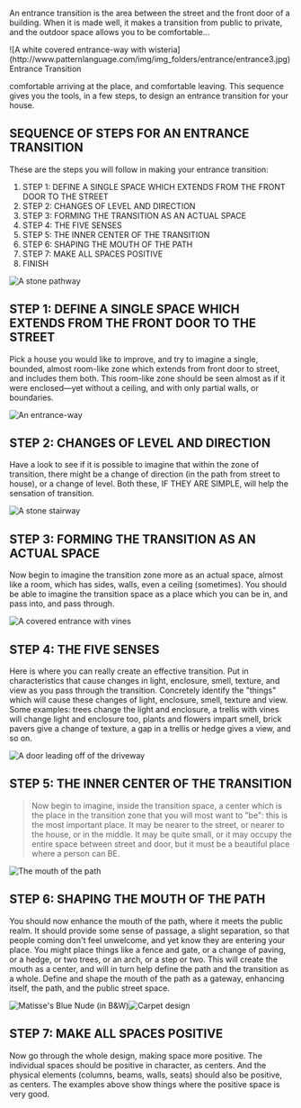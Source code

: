 An entrance transition is the area between the street and the front door of a building. When it is made well, it makes a transition from public to private, and the outdoor space allows you to be comfortable…

<div id="image1">![A white covered entrance-way with wisteria](http://www.patternlanguage.com/img/img_folders/entrance/entrance3.jpg)Entrance Transition</div>

comfortable arriving at the place, and comfortable leaving. This sequence gives you the tools, in a few steps, to design an entrance transition for your house.

## SEQUENCE OF STEPS FOR AN ENTRANCE TRANSITION

These are the steps you will follow in making your entrance transition:

1.  STEP 1: DEFINE A SINGLE SPACE WHICH EXTENDS FROM THE FRONT DOOR TO THE STREET
2.  STEP 2: CHANGES OF LEVEL AND DIRECTION
3.  STEP 3: FORMING THE TRANSITION AS AN ACTUAL SPACE
4.  STEP 4: THE FIVE SENSES
5.  STEP 5: THE INNER CENTER OF THE TRANSITION
6.  STEP 6: SHAPING THE MOUTH OF THE PATH
7.  STEP 7: MAKE ALL SPACES POSITIVE
8.  FINISH

![A stone pathway](http://www.patternlanguage.com/img/img_folders/entrance/stonepathway.jpg)

## STEP 1: DEFINE A SINGLE SPACE WHICH EXTENDS FROM THE FRONT DOOR TO THE STREET

Pick a house you would like to improve, and try to imagine a single, bounded, almost room-like zone which extends from front door to street, and includes them both. This room-like zone should be seen almost as if it were enclosed—yet without a ceiling, and with only partial walls, or boundaries.

![An entrance-way](http://www.patternlanguage.com/img/img_folders/entrance/frontstoop.jpg)

## STEP 2: CHANGES OF LEVEL AND DIRECTION

<div id="text1-4">Have a look to see if it is possible to imagine that within the zone of transition, there might be a change of direction (in the path from street to house), or a change of level. Both these, IF THEY ARE SIMPLE, will help the sensation of transition.</div>

![A stone stairway](http://www.patternlanguage.com/img/img_folders/entrance/entrance4.jpg)

## STEP 3: FORMING THE TRANSITION AS AN ACTUAL SPACE

Now begin to imagine the transition zone more as an actual space, almost like a room, which has sides, walls, even a ceiling (sometimes). You should be able to imagine the transition space as a place which you can be in, and pass into, and pass through.

![A covered entrance with vines](http://www.patternlanguage.com/img/img_folders/entrance/entrance.jpg)

## STEP 4: THE FIVE SENSES

Here is where you can really create an effective transition. Put in characteristics that cause changes in light, enclosure, smell, texture, and view as you pass through the transition. Concretely identify the "things" which will cause these changes of light, enclosure, smell, texture and view. Some examples: trees change the light and enclosure, a trellis with vines will change light and enclosure too, plants and flowers impart smell, brick pavers give a change of texture, a gap in a trellis or hedge gives a view, and so on.

![A door leading off of the driveway](http://www.patternlanguage.com/img/img_folders/entrance/entrance2.jpg)

## STEP 5: THE INNER CENTER OF THE TRANSITION

>Now begin to imagine, inside the transition space, a center which is the place in the transition zone that you will most want to "be": this is the most important place. It may be nearer to the street, or nearer to the house, or in the middle. It may be quite small, or it may occupy the entire space between street and door, but it must be a beautiful place where a person can BE.</div>

![The mouth of the path](http://www.patternlanguage.com/img/img_folders/entrance/frontgardenentrance.jpg)

## STEP 6: SHAPING THE MOUTH OF THE PATH

<div id="text1-8">You should now enhance the mouth of the path, where it meets the public realm. It should provide some sense of passage, a slight separation, so that people coming don't feel unwelcome, and yet know they are entering your place. You might place things like a fence and gate, or a change of paving, or a hedge, or two trees, or an arch, or a step or two. This will create the mouth as a center, and will in turn help define the path and the transition as a whole. Define and shape the mouth of the path as a gateway, enhancing itself, the path, and the public street space.

![Matisse's Blue Nude (in B&W)](http://www.patternlanguage.com/img/nude.jpg)![Carpet design](http://www.patternlanguage.com/img/lamm.jpg)

## STEP 7: MAKE ALL SPACES POSITIVE

Now go through the whole design, making space more positive. The individual spaces should be positive in character, as centers. And the physical elements (columns, beams, walls, seats) should also be positive, as centers. The examples above show things where the positive space is very good.


